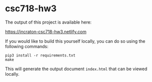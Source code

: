 # csc718-hw3

The output of this project is available here:

https://jncraton-csc718-hw3.netlify.com

If you would like to build this yourself locally, you can do so using the following commands:

    pip3 install -r requirements.txt
    make

This will generate the output document `index.html` that can be viewed locally.

